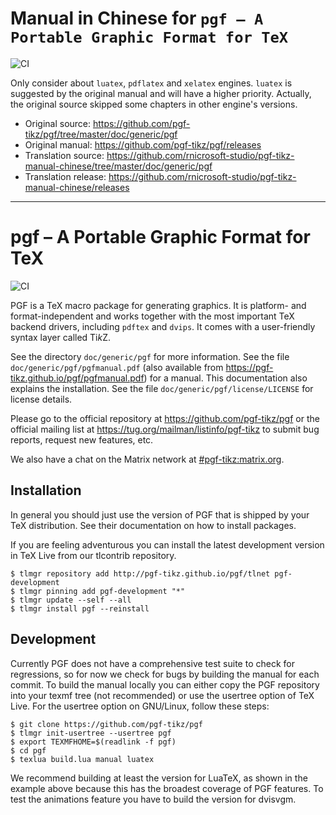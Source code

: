 # Manual in Chinese for `pgf – A Portable Graphic Format for TeX`
![CI](https://github.com/rnicrosoft-studio/pgf-tikz-manual-chinese/workflows/CI/badge.svg)

Only consider about `luatex`, `pdflatex` and `xelatex` engines.
`luatex` is suggested by the original manual and will have a higher priority.
Actually, the original source skipped some chapters in other engine's versions.

* Original source: https://github.com/pgf-tikz/pgf/tree/master/doc/generic/pgf
* Original manual: https://github.com/pgf-tikz/pgf/releases
* Translation source: https://github.com/rnicrosoft-studio/pgf-tikz-manual-chinese/tree/master/doc/generic/pgf
* Translation release: https://github.com/rnicrosoft-studio/pgf-tikz-manual-chinese/releases

---

# pgf – A Portable Graphic Format for TeX

![CI](https://github.com/pgf-tikz/pgf/workflows/CI/badge.svg)

PGF is a TeX macro package for generating graphics. It is platform-
and format-independent and works together with the most important TeX
backend drivers, including `pdftex` and `dvips`. It comes with a
user-friendly syntax layer called Ti*k*Z.

See the directory `doc/generic/pgf` for more information. See the file
`doc/generic/pgf/pgfmanual.pdf` (also available from 
https://pgf-tikz.github.io/pgf/pgfmanual.pdf) for a manual. This
documentation also explains the installation.  See the file
`doc/generic/pgf/license/LICENSE` for license details.

Please go to the official repository at https://github.com/pgf-tikz/pgf or the
official mailing list at https://tug.org/mailman/listinfo/pgf-tikz to submit
bug reports, request new features, etc.

We also have a chat on the Matrix network at
[#pgf-tikz:matrix.org](https://matrix.to/#/#pgf-tikz:matrix.org).

## Installation

In general you should just use the version of PGF that is shipped by
your TeX distribution.  See their documentation on how to install
packages.

If you are feeling adventurous you can install the latest development
version in TeX Live from our tlcontrib repository.
```console
$ tlmgr repository add http://pgf-tikz.github.io/pgf/tlnet pgf-development
$ tlmgr pinning add pgf-development "*"
$ tlmgr update --self --all
$ tlmgr install pgf --reinstall
```

## Development

Currently PGF does not have a comprehensive test suite to check for
regressions, so for now we check for bugs by building the manual for
each commit.  To build the manual locally you can either copy the PGF
repository into your texmf tree (not recommended) or use the usertree
option of TeX Live.  For the usertree option on GNU/Linux, follow
these steps:
```console
$ git clone https://github.com/pgf-tikz/pgf
$ tlmgr init-usertree --usertree pgf
$ export TEXMFHOME=$(readlink -f pgf)
$ cd pgf
$ texlua build.lua manual luatex
```
We recommend building at least the version for LuaTeX, as shown in the
example above because this has the broadest coverage of PGF features.
To test the animations feature you have to build the version for
dvisvgm.
